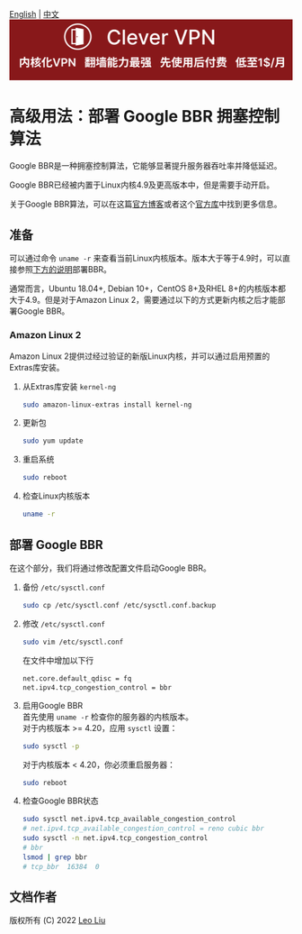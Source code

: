 [English](bbr.md) | [中文](bbr-zh.md)
[![](https://github.com/vpn-wiki/setup-ipsec-vpn/blob/master/vpn-wiki/clever-vpn.png)](https://www.clever-vpn.net)

# 高级用法：部署 Google BBR 拥塞控制算法

Google BBR是一种拥塞控制算法，它能够显著提升服务器吞吐率并降低延迟。

Google BBR已经被内置于Linux内核4.9及更高版本中，但是需要手动开启。

关于Google BBR算法，可以在这篇[官方博客](https://cloud.google.com/blog/products/networking/tcp-bbr-congestion-control-comes-to-gcp-your-internet-just-got-faster)或者这个[官方库](https://github.com/google/bbr)中找到更多信息。

## 准备

可以通过命令 `uname -r` 来查看当前Linux内核版本。版本大于等于4.9时，可以直接参照[下方的说明](#部署-google-bbr)部署BBR。

通常而言，Ubuntu 18.04+, Debian 10+，CentOS 8+及RHEL 8+的内核版本都大于4.9。但是对于Amazon Linux 2，需要通过以下的方式更新内核之后才能部署Google BBR。

### Amazon Linux 2

Amazon Linux 2提供过经过验证的新版Linux内核，并可以通过启用预置的Extras库安装。

1. 从Extras库安装 `kernel-ng`
   ```bash
   sudo amazon-linux-extras install kernel-ng
   ```
2. 更新包
   ```bash
   sudo yum update
   ```
3. 重启系统
   ```bash
   sudo reboot
   ```
4. 检查Linux内核版本
   ```bash
   uname -r
   ```

## 部署 Google BBR

在这个部分，我们将通过修改配置文件启动Google BBR。

1. 备份 `/etc/sysctl.conf`
   ```bash
   sudo cp /etc/sysctl.conf /etc/sysctl.conf.backup
   ```
2. 修改 `/etc/sysctl.conf`
   ```bash
   sudo vim /etc/sysctl.conf
   ```
   在文件中增加以下行
   ```
   net.core.default_qdisc = fq
   net.ipv4.tcp_congestion_control = bbr
   ```
3. 启用Google BBR   
   首先使用 `uname -r` 检查你的服务器的内核版本。   
   对于内核版本 >= 4.20，应用 `sysctl` 设置：
   ```bash
   sudo sysctl -p
   ```
   对于内核版本 < 4.20，你必须重启服务器：
   ```bash
   sudo reboot
   ```
4. 检查Google BBR状态
   ```bash
   sudo sysctl net.ipv4.tcp_available_congestion_control
   # net.ipv4.tcp_available_congestion_control = reno cubic bbr
   sudo sysctl -n net.ipv4.tcp_congestion_control
   # bbr
   lsmod | grep bbr
   # tcp_bbr  16384  0
   ```

## 文档作者

版权所有 (C) 2022 [Leo Liu](https://github.com/optimusleobear)

